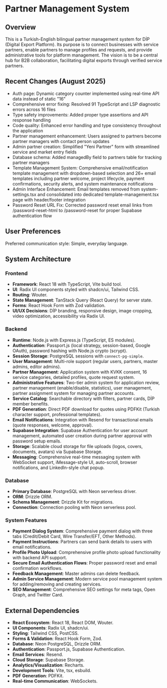 # Partner Management System

## Overview
This is a Turkish-English bilingual partner management system for DİP (Digital Export Platform). Its purpose is to connect businesses with service partners, enable partners to manage profiles and requests, and provide administrative tools for platform management. The vision is to be a central hub for B2B collaboration, facilitating digital exports through verified service partners.

## Recent Changes (August 2025)
- Auth page: Dynamic category counter implemented using real-time API data instead of static "16" 
- Comprehensive error fixing: Resolved 91 TypeScript and LSP diagnostic errors across 16 files
- Type safety improvements: Added proper type assertions and API response handling
- Code quality: Enhanced error handling and type consistency throughout the application
- Partner management enhancement: Users assigned to partners become partner managers with contact person updates
- Admin partner creation: Simplified "Yeni Partner" form with streamlined service and market entry fields
- Database schema: Added managedBy field to partners table for tracking partner managers
- Template Management System: Comprehensive email/notification template management with dropdown-based selection and 26+ email templates including partner welcome, project lifecycle, payment confirmations, security alerts, and system maintenance notifications
- Admin Interface Enhancement: Email templates removed from system-settings.tsx and consolidated into dedicated template-management.tsx page with header/footer integration
- Password Reset URL Fix: Corrected password reset email links from /password-reset-html to /password-reset for proper Supabase authentication flow

## User Preferences
Preferred communication style: Simple, everyday language.

## System Architecture

### Frontend
- **Framework**: React 18 with TypeScript, Vite build tool.
- **UI**: Radix UI components styled with shadcn/ui, Tailwind CSS.
- **Routing**: Wouter.
- **State Management**: TanStack Query (React Query) for server state.
- **Forms**: React Hook Form with Zod validation.
- **UI/UX Decisions**: DİP branding, responsive design, image cropping, video optimization, accessibility via Radix UI.

### Backend
- **Runtime**: Node.js with Express.js (TypeScript, ES modules).
- **Authentication**: Passport.js (local strategy, session-based, Google OAuth), password hashing with Node.js crypto (scrypt).
- **Session Storage**: PostgreSQL sessions with `connect-pg-simple`.
- **User Management**: Multi-role support (regular users, partners, master admins, editor admins).
- **Partner Management**: Application system with KVKK consent, 16 service categories, detailed profiles, quote request system.
- **Administrative Features**: Two-tier admin system for application review, partner management (enable/disable, statistics), user management, partner assignment system for managing partner accounts.
- **Service Catalog**: Searchable directory with filters, partner cards, DİP member benefits.
- **PDF Generation**: Direct PDF download for quotes using PDFKit (Turkish character support, professional templates).
- **Email Notifications**: Integration with Resend for transactional emails (quote responses, welcome, approval).
- **Supabase Integration**: Supabase Authentication for user account management, automated user creation during partner approval with password setup emails.
- **Storage**: Scalable cloud storage for file uploads (logos, covers, documents, avatars) via Supabase Storage.
- **Messaging**: Comprehensive real-time messaging system with WebSocket support, iMessage-style UI, auto-scroll, browser notifications, and LinkedIn-style chat popup.

### Database
- **Primary Database**: PostgreSQL with Neon serverless driver.
- **ORM**: Drizzle ORM.
- **Schema Management**: Drizzle Kit for migrations.
- **Connection**: Connection pooling with Neon serverless pool.

### System Features
- **Payment Dialog System**: Comprehensive payment dialog with three tabs (Credit/Debit Card, Wire Transfer/EFT, Other Methods).
- **Payment Instructions**: Partners can send bank details to users with email notifications.
- **Profile Photo Upload**: Comprehensive profile photo upload functionality with backend API support.
- **Secure Email Authentication Flows**: Proper password reset and email confirmation workflows.
- **Feedback Management**: Master admins can delete feedback.
- **Admin Service Management**: Modern service pool management system for adding/removing and creating services.
- **SEO Management**: Comprehensive SEO settings for meta tags, Open Graph, and Twitter Card.

## External Dependencies

- **React Ecosystem**: React 18, React DOM, Wouter.
- **UI Components**: Radix UI, shadcn/ui.
- **Styling**: Tailwind CSS, PostCSS.
- **Forms & Validation**: React Hook Form, Zod.
- **Database**: Neon PostgreSQL, Drizzle ORM.
- **Authentication**: Passport.js, Supabase Authentication.
- **Email Services**: Resend.
- **Cloud Storage**: Supabase Storage.
- **Analytics/Visualization**: Recharts.
- **Development Tools**: Vite, tsx, esbuild.
- **PDF Generation**: PDFKit.
- **Real-time Communication**: WebSockets.